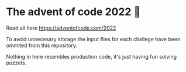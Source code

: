 # The advent of code 2022 🥳

Read all here https://adventofcode.com/2022

To avoid unnecesary storage the input files for each challege have been ommited from this repository.

Nothing in here resembles production code, it's just having fun solving puzzels.